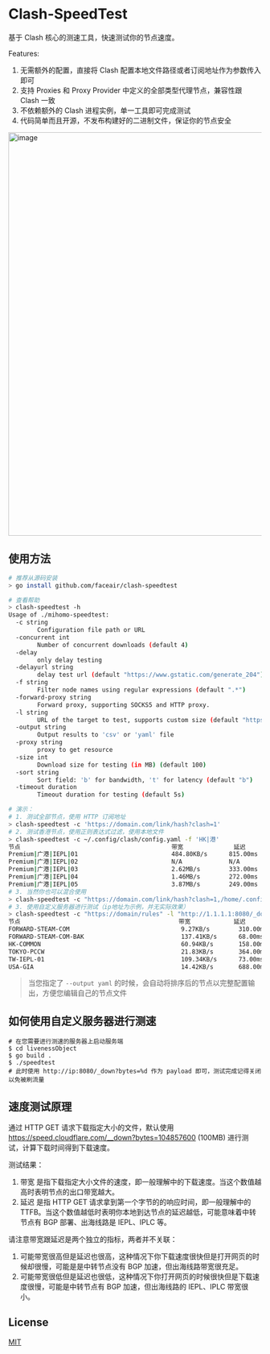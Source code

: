 # Clash-SpeedTest

基于 Clash 核心的测速工具，快速测试你的节点速度。

Features:
1. 无需额外的配置，直接将 Clash 配置本地文件路径或者订阅地址作为参数传入即可
2. 支持 Proxies 和 Proxy Provider 中定义的全部类型代理节点，兼容性跟 Clash 一致
3. 不依赖额外的 Clash 进程实例，单一工具即可完成测试
4. 代码简单而且开源，不发布构建好的二进制文件，保证你的节点安全

<img width="801" alt="image" src="https://user-images.githubusercontent.com/3659110/236233818-d149c5a9-8e62-437f-8c67-55341984184d.png">

## 使用方法

```bash
# 推荐从源码安装
> go install github.com/faceair/clash-speedtest

# 查看帮助
> clash-speedtest -h
Usage of ./mihomo-speedtest:
  -c string
    	Configuration file path or URL
  -concurrent int
    	Number of concurrent downloads (default 4)
  -delay
    	only delay testing
  -delayurl string
    	delay test url (default "https://www.gstatic.com/generate_204")
  -f string
    	Filter node names using regular expressions (default ".*")
  -forward-proxy string
    	Forward proxy, supporting SOCKS5 and HTTP proxy.
  -l string
    	URL of the target to test, supports custom size (default "https://speed.cloudflare.com/__down?bytes=%d")
  -output string
    	Output results to 'csv' or 'yaml' file
  -proxy string
    	proxy to get resource
  -size int
    	Download size for testing (in MB) (default 100)
  -sort string
    	Sort field: 'b' for bandwidth, 't' for latency (default "b")
  -timeout duration
    	Timeout duration for testing (default 5s)

# 演示：
# 1. 测试全部节点，使用 HTTP 订阅地址
> clash-speedtest -c 'https://domain.com/link/hash?clash=1'
# 2. 测试香港节点，使用正则表达式过滤，使用本地文件
> clash-speedtest -c ~/.config/clash/config.yaml -f 'HK|港'
节点                                        	带宽          	延迟
Premium|广港|IEPL|01                        	484.80KB/s  	815.00ms
Premium|广港|IEPL|02                        	N/A         	N/A
Premium|广港|IEPL|03                        	2.62MB/s    	333.00ms
Premium|广港|IEPL|04                        	1.46MB/s    	272.00ms
Premium|广港|IEPL|05                        	3.87MB/s    	249.00ms
# 3. 当然你也可以混合使用
> clash-speedtest -c "https://domain.com/link/hash?clash=1,/home/.config/clash/config.yaml"
# 3. 使用自定义服务器进行测试（ip地址为示例，并无实际效果）
> clash-speedtest -c "https://domain/rules" -l "http://1.1.1.1:8080/_down?bytes=%d" --size 10200
节点                                            带宽            延迟          
FORWARD-STEAM-COM                               9.27KB/s        310.00ms    
FORWARD-STEAM-COM-BAK                           137.41KB/s      68.00ms     
HK-COMMON                                       60.94KB/s       158.00ms    
TOKYO-PCCW                                      21.83KB/s       364.00ms    
TW-IEPL-01                                      109.34KB/s      73.00ms     
USA-GIA                                         14.42KB/s       688.00ms 
```

> 当您指定了 `--output yaml` 的时候，会自动将排序后的节点以完整配置输出，方便您编辑自己的节点文件

## 如何使用自定义服务器进行测速

```shell
# 在您需要进行测速的服务器上启动服务端
$ cd livenessObject
$ go build .
$ ./speedtest
# 此时使用 http://ip:8080/_down?bytes=%d 作为 payload 即可，测试完成记得关闭以免被刷流量
```

## 速度测试原理

通过 HTTP GET 请求下载指定大小的文件，默认使用 https://speed.cloudflare.com/__down?bytes=104857600 (100MB) 进行测试，计算下载时间得到下载速度。

测试结果：
1. 带宽 是指下载指定大小文件的速度，即一般理解中的下载速度。当这个数值越高时表明节点的出口带宽越大。
2. 延迟 是指 HTTP GET 请求拿到第一个字节的的响应时间，即一般理解中的 TTFB。当这个数值越低时表明你本地到达节点的延迟越低，可能意味着中转节点有 BGP 部署、出海线路是 IEPL、IPLC 等。

请注意带宽跟延迟是两个独立的指标，两者并不关联：
1. 可能带宽很高但是延迟也很高，这种情况下你下载速度很快但是打开网页的时候却很慢，可能是是中转节点没有 BGP 加速，但出海线路带宽很充足。
2. 可能带宽很低但是延迟也很低，这种情况下你打开网页的时候很快但是下载速度很慢，可能是中转节点有 BGP 加速，但出海线路的 IEPL、IPLC 带宽很小。

## License

[MIT](LICENSE)
